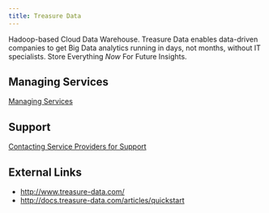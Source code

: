 ```yaml
---
title: Treasure Data
---
```


Hadoop-based Cloud Data Warehouse. Treasure Data enables data-driven companies to get Big Data analytics running in days, not months, without IT specialists. Store Everything *Now* For Future Insights. 

## <a id='managing-services'></a>Managing Services ##

[Managing Services](/docs/using/services/)

## <a id='support'></a>Support ##

[Contacting Service Providers for Support](/docs/dotcom/marketplace/contacting-service-providers-for-support.html)

## <a id='external-links'></a>External Links ##

* http://www.treasure-data.com/
* http://docs.treasure-data.com/articles/quickstart
